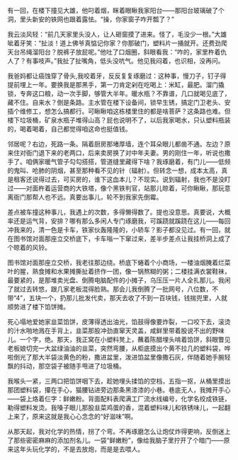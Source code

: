 有一回，在楼下撞见大雄，他叼着烟，眯着眼瞅我家阳台——那阳台玻璃破了个洞，里头新安的铁网也跟着露怯。“操，你家窗子咋开瓢了？”

我云淡风轻：“前几天家里头没人，让人砸窗摸了进来。怪了，毛没少一根。”大雄呲着牙笑：“扯淡！道上佛爷真惦记你家？你那破门，塑料片一捅就开。还费劲爬天台吊绳溜阳台？脱裤子放屁呢。”他吐了口烟圈，斜眼看我：“咋的，家里杵着仇人了？有事吱声。”我扯了扯嘴角，低头没吭气。他见我闷着，也识相，没再问。

我爸妈都让癌蚀穿了骨头,我咬着牙，反反复复琢磨过：这种事，慢刀子，钉子得提前埋上一年。要换我是那黑手，第一刀肯定剁在吃喝上：米缸，最肥。溜门撬锁，专奔这口粮，动一次手脚，够管大半年。暖水瓶？不靠谱，几口就喝见底了，藏不住。自来水？倒是条路。主水管在楼下设备间，锁早生锈，搞定门卫老头、安插个维修工，想怎么搞都行。可瞅瞅咱这栋楼里住的都是啥菩萨？这条路也难。但楼下垃圾桶，矿泉水瓶子堆得山高？屁也说明不了，以后我家喝水，只认塑料瓶装的，喝着喝着，自己都觉得咱这命也挺值钱。

邻居呢？右边，死路一条。隔着厨房那堵厚墙，连个耳朵眼儿都凿不通。左边？原来住对衙门退下来的老两口，后来卖房换了对中年夫妻。男的刚住一年，听说也撒手了。咱俩家暖气管子勾勾搭搭，管道缝里藏得下啥？我琢磨着，有门儿——低频的鬼叫、呛肺的阴烟，甚至那种看不见的针（辐射）。但转念一想，成本太高，真是租客还说得过去，可买房的，谁下这血本儿？不现实。说到辐射，我也不是没盯过——对面杵着运营商的大铁塔，像个黑铁判官，站那儿晾着，可你瞅瞅，那玩意离衙门那帮人也不远。真要出事儿，轮不到我家先倒霉。

差点被车撞这种事儿，我遇上的次数，多得懒得数了。提也没意思。真要说，大概率还是运气背，安排？哪有那么多闲人专门琢磨我，可蹊跷就蹊跷在这儿——每回冲我来的，清一色是卡车，铁家伙轰隆隆的，小轿车？影子都没见过。有一回，就在图书馆对面那座立交桥底下，卡车嗡一下窜过来，差半步差点让我挂桥洞上成了个晾着的风铃。

图书馆对面那座立交桥，我老往那边绕。桥底下蜷着个小商场，一楼油烟腌着烂菜叶的腥，熟食摊和水果摊撕扯着挤作一团，像一锅熬糊的粥；二楼挂满衣裳鞋袜，最要紧的，是那堆卖光盘、倒腾电脑配件的小摊子，乌压压一片人全扎那儿。我闲了就过去转悠，跟几家老板混得脸熟。那会儿我倒腾了一批网号，八位数，不带“4”，五块一个，扔那儿批发代卖，那天去收了不到一百块钱，钱揣兜里，人就顺势进了楼下馅饼摊。

死心塌地爱她家韭菜馅饼，皮薄得透出油光，馅鼓得像要炸裂，一口咬下去，滚烫的汁水啪地溅在手背上，韭菜那股冲劲直窜天灵盖，咸鲜里带着股说不出的野味儿。一个字，绝。那天，我正窝在小塑料凳上，蘸着陈醋埋头啃着馅饼，斜眼瞥见老板娘切完一大盆绿油油的韭菜，突然弯腰，从柜底摸出个黄不拉几的塑料袋，哗啦倒光了那大半袋淡黄色的粉，撒进盆里，泼进馅盆里像撒石灰，伴随着她手腕轻飘的抖动，那空袋子被随手甩进了垃圾桶。

我喉头一紧，三两口把馅饼咽下去，趁她埋头揉馅的空档，五指一抠，从桶里摸出那团塑料袋，攥在手心，猫腰钻进旁边那条黑漆漆的小巷。巷底无人，我摊开手心——袋上烙着仨字：鲜嫩粉。背面配料表爬满工厂流水线编号，化学名绞成铁链，勒得塑料发烫。我嗓子眼儿那股韭菜鸡蛋的香，混着塑料味儿和铁锈味儿，一起翻上来了，原来这就是我心心念念的“好滋味”啊。

从那天起，我对化学的热情，拐了个弯。不再琢磨怎么让炮仗炸得更响，反倒迷上了那些密密麻麻的添加剂名儿。一袋“鲜嫩粉”，像给我脑子里拧开了个暗门——原来这年头玩化学的，不是去放炮，而是是去喂人。

